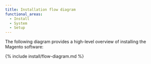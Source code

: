 ```yaml
---
title: Installation flow diagram
functional_areas:
  - Install
  - System
  - Setup
---
```


The following diagram provides a high-level overview of installing the Magento software:

{% include install/flow-diagram.md %}